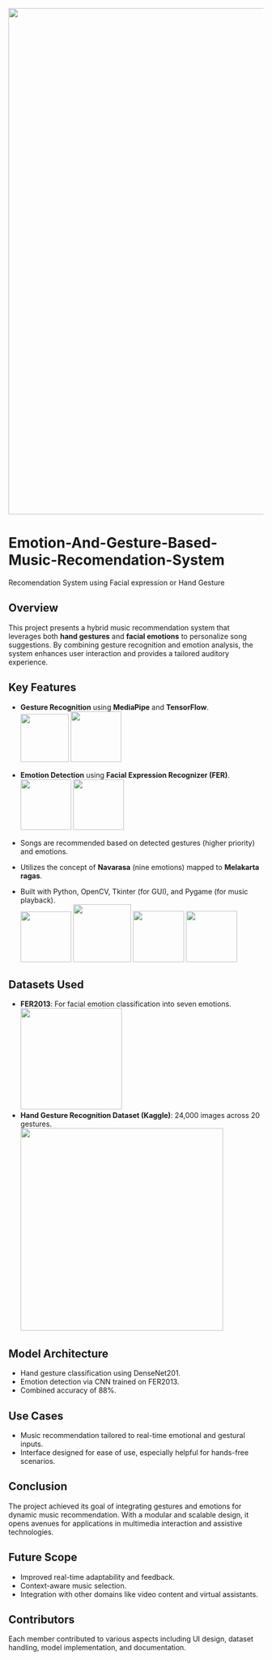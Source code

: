 <img src="https://i.pinimg.com/736x/ab/77/82/ab7782027734c66cfea96e04c3020f22.jpg" width="1000"><br>

# Emotion-And-Gesture-Based-Music-Recomendation-System
Recomendation System using Facial expression or Hand Gesture


## Overview
This project presents a hybrid music recommendation system that leverages both **hand gestures** and **facial emotions** to personalize song suggestions. By combining gesture recognition and emotion analysis, the system enhances user interaction and provides a tailored auditory experience.

## Key Features
- **Gesture Recognition** using **MediaPipe** and **TensorFlow**.<br>
  <img src="https://encrypted-tbn0.gstatic.com/images?q=tbn:ANd9GcREjN3y5sR8dtGkoOwaks7KShZA-aUvSM3xIQ&s" width="95">&nbsp;<img src="https://encrypted-tbn0.gstatic.com/images?q=tbn:ANd9GcQRt0OU-18slF5XnJ0no2b9gA8twntZG6UngQ&s" width="100"/>
- **Emotion Detection** using **Facial Expression Recognizer (FER)**.<br>
  <img src="https://miro.medium.com/v2/resize:fit:753/1*slyZ64ftG12VU4VTEmSfBQ.png" width="100">&nbsp;<img src="https://miro.medium.com/v2/resize:fit:600/format:webp/1*e_7bN4nfREd0KGai-eQzGQ.gif" width="100"><br>
- Songs are recommended based on detected gestures (higher priority) and emotions.<br>
- Utilizes the concept of **Navarasa** (nine emotions) mapped to **Melakarta ragas**.<br>
   
- Built with Python, OpenCV, Tkinter (for GUI), and Pygame (for music playback).<br>
   <img src="https://encrypted-tbn0.gstatic.com/images?q=tbn:ANd9GcQGvGShLAJbL5g1fezQUTHYX7zWX7XRXmNv8A&s" width="100">&nbsp;<img src="https://3.bp.blogspot.com/-yvrV6MUueGg/ToICp0YIDPI/AAAAAAAAADg/SYKg4dWpyC43AAfrDwBTR0VYmYT0QshEgCPcBGAYYCw/s1600/OpenCV_Logo.png" width="114">&nbsp;<img src="https://pbs.twimg.com/profile_images/1137034734872203266/BMH5Eplh_400x400.png" width="101">&nbsp;<img src="https://encrypted-tbn0.gstatic.com/images?q=tbn:ANd9GcRgoqby6z-8P6NRa3cPjz8He-GrRNDo0OotEA&s" width="101">

## Datasets Used
- **FER2013**: For facial emotion classification into seven emotions.<br>
  <img src="https://datasets.activeloop.ai/wp-content/uploads/2022/09/FER2013-1024x613.png" width="200"><br>
- **Hand Gesture Recognition Dataset (Kaggle)**: 24,000 images across 20 gestures.<br>
  <img src="https://miro.medium.com/v2/resize:fit:1400/0*UXTIVr1ghJ30DOya.png" width="400"><br>

## Model Architecture
- Hand gesture classification using DenseNet201.
- Emotion detection via CNN trained on FER2013.
- Combined accuracy of 88%.

## Use Cases
- Music recommendation tailored to real-time emotional and gestural inputs.
- Interface designed for ease of use, especially helpful for hands-free scenarios.

## Conclusion
The project achieved its goal of integrating gestures and emotions for dynamic music recommendation. With a modular and scalable design, it opens avenues for applications in multimedia interaction and assistive technologies.

## Future Scope
- Improved real-time adaptability and feedback.
- Context-aware music selection.
- Integration with other domains like video content and virtual assistants.

## Contributors
Each member contributed to various aspects including UI design, dataset handling, model implementation, and documentation.

